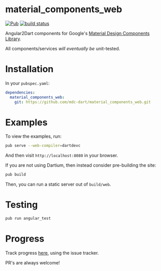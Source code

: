 # material_components_web
[![Pub](https://img.shields.io/pub/v/material_components_web.svg)](https://pub.dartlang.org/packages/angular2_mdc)
[![build status](https://travis-ci.org/mdc-dart/material_components_web.svg)](https://travis-ci.org/mdc-dart/material_components_web)

Angular2Dart components for Google's [Material Design Components Library](https://github.com/material-components/material-components-web).

All components/services *will eventually be* unit-tested.

# Installation
In your `pubspec.yaml`:

```yaml
dependencies:
  material_components_web:
    git: https://github.com/mdc-dart/material_components_web.git
```

# Examples
To view the examples, run:

```bash
pub serve --web-compiler=dartdevc
```

And then visit `http://localhost:8080` in your browser.

If you are not using Dartium, then instead consider
pre-building the site:

```bash
pub build
```

Then, you can run a static server out of `build/web`.

# Testing
```bash
pub run angular_test
```

# Progress
Track progress
[here](https://github.com/mdc-dart/material_components_web/issues),
using the issue tracker.

PR's are always welcome!
